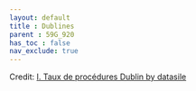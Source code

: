 ```yaml
---
layout: default
title : Dublines
parent : 59G_920
has_toc : false
nav_exclude: true
--- 
```

<div id="observablehq-content-09d118b8"></div>
<div id="observablehq-Intro-09d118b8"></div>
<div id="observablehq-VISU-09d118b8"></div>
<div id="observablehq-graph-09d118b8"></div>
<div id="observablehq-viewof-origines-09d118b8"></div>
<div id="observablehq-graph1-09d118b8"></div>
<div id="observablehq-map-09d118b8"></div>
<div id="observablehq-viewof-annee_min2-09d118b8"></div>
<div id="observablehq-map1-09d118b8"></div>
<div id="observablehq-Attention-09d118b8"></div>
<div id="observablehq-Comment-09d118b8"></div>
<p>Credit: <a href="https://observablehq.com/d/c2c6f7318319bb24">I. Taux de procédures Dublin by datasile</a></p>

<link rel="stylesheet" href="https://cdn.jsdelivr.net/npm/@observablehq/inspector@5/dist/inspector.css">
<script type="module">
import {Runtime, Inspector} from "https://cdn.jsdelivr.net/npm/@observablehq/runtime@5/dist/runtime.js";
import define from "https://api.observablehq.com/d/c2c6f7318319bb24.js?v=4";
new Runtime().module(define, name => {
  if (name === "content") return new Inspector(document.querySelector("#observablehq-content-09d118b8"));
  if (name === "Intro") return new Inspector(document.querySelector("#observablehq-Intro-09d118b8"));
  if (name === "VISU") return new Inspector(document.querySelector("#observablehq-VISU-09d118b8"));
  if (name === "graph") return new Inspector(document.querySelector("#observablehq-graph-09d118b8"));
  if (name === "viewof origines") return new Inspector(document.querySelector("#observablehq-viewof-origines-09d118b8"));
  if (name === "graph1") return new Inspector(document.querySelector("#observablehq-graph1-09d118b8"));
  if (name === "map") return new Inspector(document.querySelector("#observablehq-map-09d118b8"));
  if (name === "viewof annee_min2") return new Inspector(document.querySelector("#observablehq-viewof-annee_min2-09d118b8"));
  if (name === "map1") return new Inspector(document.querySelector("#observablehq-map1-09d118b8"));
  if (name === "Attention") return new Inspector(document.querySelector("#observablehq-Attention-09d118b8"));
  if (name === "Comment") return new Inspector(document.querySelector("#observablehq-Comment-09d118b8"));
  return ["maxY","yMax","tauxDublines"].includes(name);
});
</script>
